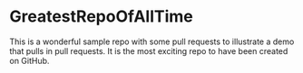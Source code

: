 # GreatestRepoOfAllTime
This is a wonderful sample repo with some pull requests to illustrate a demo that pulls in pull requests. It is the most exciting repo to have been created on GitHub.
